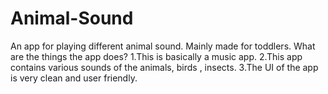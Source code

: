 # Animal-Sound
An app for playing different animal sound. Mainly made for toddlers.  What are the things the app does? 1.This is basically a music app. 2.This app contains various sounds of the animals, birds , insects. 3.The UI of the app is very clean and user friendly.
